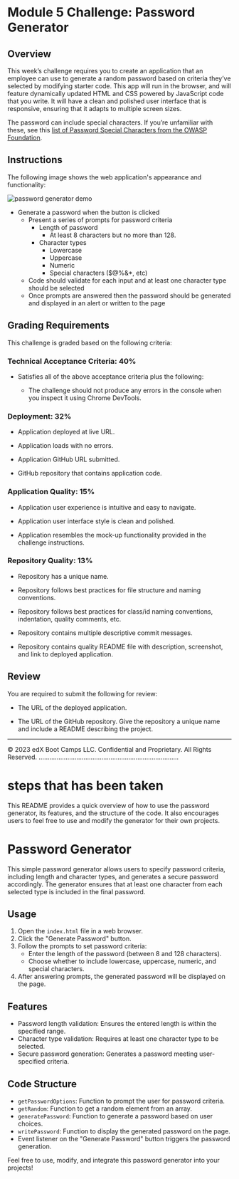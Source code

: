 # Module 5 Challenge: Password Generator

## Overview

This week’s challenge requires you to create an application that an employee can use to generate a random password based on criteria they’ve selected by modifying starter code. This app will run in the browser, and will feature dynamically updated HTML and CSS powered by JavaScript code that you write. It will have a clean and polished user interface that is responsive, ensuring that it adapts to multiple screen sizes.

The password can include special characters. If you’re unfamiliar with these, see this [list of Password Special Characters from the OWASP Foundation](https://www.owasp.org/index.php/Password_special_characters).

## Instructions

The following image shows the web application's appearance and functionality:

![password generator demo](./assets/05-javascript-challenge-demo.png)


* Generate a password when the button is clicked
  * Present a series of prompts for password criteria
    * Length of password
      * At least 8 characters but no more than 128.
    * Character types
      * Lowercase
      * Uppercase
      * Numeric
      * Special characters ($@%&*, etc)
  * Code should validate for each input and at least one character type should be selected
  * Once prompts are answered then the password should be generated and displayed in an alert or written to the page

## Grading Requirements

This challenge is graded based on the following criteria: 

### Technical Acceptance Criteria: 40%

* Satisfies all of the above acceptance criteria plus the following:

  * The challenge should not produce any errors in the console when you inspect it using Chrome DevTools.

### Deployment: 32%

* Application deployed at live URL.

* Application loads with no errors.

* Application GitHub URL submitted.

* GitHub repository that contains application code.

### Application Quality: 15%

* Application user experience is intuitive and easy to navigate.

* Application user interface style is clean and polished.

* Application resembles the mock-up functionality provided in the challenge instructions.

### Repository Quality: 13%

* Repository has a unique name.

* Repository follows best practices for file structure and naming conventions.

* Repository follows best practices for class/id naming conventions, indentation, quality comments, etc.

* Repository contains multiple descriptive commit messages.

* Repository contains quality README file with description, screenshot, and link to deployed application.


## Review

You are required to submit the following for review:

* The URL of the deployed application.

* The URL of the GitHub repository. Give the repository a unique name and include a README describing the project.

---

© 2023 edX Boot Camps LLC. Confidential and Proprietary. All Rights Reserved.
..............................................................................
# steps that has been taken
This README provides a quick overview of how to use the password generator, its features, and the structure of the code. It also encourages users to feel free to use and modify the generator for their own projects.
# Password Generator
This simple password generator allows users to specify password criteria, including length and character types, and generates a secure password accordingly. The generator ensures that at least one character from each selected type is included in the final password.

## Usage

1. Open the `index.html` file in a web browser.
2. Click the "Generate Password" button.
3. Follow the prompts to set password criteria:
   - Enter the length of the password (between 8 and 128 characters).
   - Choose whether to include lowercase, uppercase, numeric, and special characters.
4. After answering prompts, the generated password will be displayed on the page.

## Features
- Password length validation: Ensures the entered length is within the specified range.
- Character type validation: Requires at least one character type to be selected.
- Secure password generation: Generates a password meeting user-specified criteria.

## Code Structure
- `getPasswordOptions`: Function to prompt the user for password criteria.
- `getRandom`: Function to get a random element from an array.
- `generatePassword`: Function to generate a password based on user choices.
- `writePassword`: Function to display the generated password on the page.
- Event listener on the "Generate Password" button triggers the password generation.

Feel free to use, modify, and integrate this password generator into your projects!

